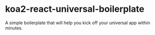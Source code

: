 # koa2-react-universal-boilerplate

A simple boilerplate that will help you kick off your universal app within minutes.